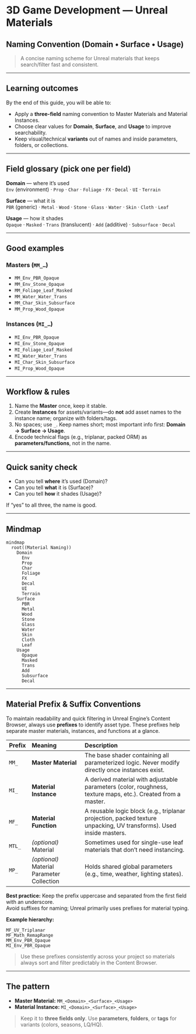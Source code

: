# 3D Game Development — Unreal Materials
## Naming Convention (Domain • Surface • Usage)

> A concise naming scheme for Unreal materials that keeps search/filter fast and consistent. 

---

## Learning outcomes

By the end of this guide, you will be able to:

- Apply a **three-field** naming convention to Master Materials and Material Instances.
- Choose clear values for **Domain**, **Surface**, and **Usage** to improve searchability.
- Keep visual/technical **variants** out of names and inside parameters, folders, or collections.

---

## Field glossary (pick one per field)

**Domain** — where it’s used  
`Env` (environment) · `Prop` · `Char` · `Foliage` · `FX` · `Decal` · `UI` · `Terrain`

**Surface** — what it is  
`PBR` (generic) · `Metal` · `Wood` · `Stone` · `Glass` · `Water` · `Skin` · `Cloth` · `Leaf`

**Usage** — how it shades  
`Opaque` · `Masked` · `Trans` (translucent) · `Add` (additive) · `Subsurface` · `Decal`

---

## Good examples

### Masters (`MM_…`)
- `MM_Env_PBR_Opaque`
- `MM_Env_Stone_Opaque`
- `MM_Foliage_Leaf_Masked`
- `MM_Water_Water_Trans`
- `MM_Char_Skin_Subsurface`
- `MM_Prop_Wood_Opaque`

### Instances (`MI_…`)
- `MI_Env_PBR_Opaque`
- `MI_Env_Stone_Opaque`
- `MI_Foliage_Leaf_Masked`
- `MI_Water_Water_Trans`
- `MI_Char_Skin_Subsurface`
- `MI_Prop_Wood_Opaque`

---

## Workflow & rules

1. Name the **Master** once, keep it stable.  
2. Create **Instances** for assets/variants—do **not** add asset names to the instance name; organize with folders/tags.  
3. No spaces; use `_`. Keep names short; most important info first: **Domain → Surface → Usage**.  
4. Encode technical flags (e.g., triplanar, packed ORM) as **parameters/functions**, not in the name.

---

## Quick sanity check

- Can you tell **where** it’s used (Domain)?  
- Can you tell **what** it is (Surface)?  
- Can you tell **how** it shades (Usage)?  
 
If “yes” to all three, the name is good.

---

## Mindmap

```mermaid
mindmap
  root((Material Naming))
    Domain
      Env
      Prop
      Char
      Foliage
      FX
      Decal
      UI
      Terrain
    Surface
      PBR
      Metal
      Wood
      Stone
      Glass
      Water
      Skin
      Cloth
      Leaf
    Usage
      Opaque
      Masked
      Trans
      Add
      Subsurface
      Decal
```

---

## Material Prefix & Suffix Conventions

To maintain readability and quick filtering in Unreal Engine’s Content Browser, always use **prefixes** to identify asset type.  These prefixes help separate master materials, instances, and functions at a glance.

| Prefix | Meaning | Description |
|:--|:--|:--|
| `MM_` | **Master Material** | The base shader containing all parameterized logic. Never modify directly once instances exist. |
| `MI_` | **Material Instance** | A derived material with adjustable parameters (color, roughness, texture maps, etc.). Created from a master. |
| `MF_` | **Material Function** | A reusable logic block (e.g., triplanar projection, packed texture unpacking, UV transforms). Used inside masters. |
| `MTL_` | *(optional)* Material | Sometimes used for single-use leaf materials that don’t need instancing. |
| `MP_` | *(optional)* Material Parameter Collection | Holds shared global parameters (e.g., time, weather, lighting states). |

**Best practice:** Keep the prefix uppercase and separated from the first field with an underscore.  
Avoid suffixes for naming; Unreal primarily uses prefixes for material typing.

**Example hierarchy:**  
```
MF_UV_Triplanar
MF_Math_RemapRange
MM_Env_PBR_Opaque
MI_Env_PBR_Opaque
```

> Use these prefixes consistently across your project so materials always sort and filter predictably in the Content Browser.

---

## The pattern

- **Master Material:** `MM_<Domain>_<Surface>_<Usage>`
- **Material Instance:** `MI_<Domain>_<Surface>_<Usage>`

> Keep it to **three fields only**. Use **parameters**, **folders**, or **tags** for variants (colors, seasons, LQ/HQ).
